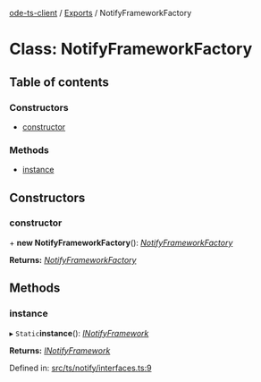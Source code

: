 [ode-ts-client](../README.md) / [Exports](../modules.md) / NotifyFrameworkFactory

# Class: NotifyFrameworkFactory

## Table of contents

### Constructors

- [constructor](notifyframeworkfactory.md#constructor)

### Methods

- [instance](notifyframeworkfactory.md#instance)

## Constructors

### constructor

\+ **new NotifyFrameworkFactory**(): [*NotifyFrameworkFactory*](notifyframeworkfactory.md)

**Returns:** [*NotifyFrameworkFactory*](notifyframeworkfactory.md)

## Methods

### instance

▸ `Static`**instance**(): [*INotifyFramework*](inotifyframework.md)

**Returns:** [*INotifyFramework*](inotifyframework.md)

Defined in: [src/ts/notify/interfaces.ts:9](https://github.com/opendigitaleducation/ode-ts-client/blob/b81969a/src/ts/notify/interfaces.ts#L9)
